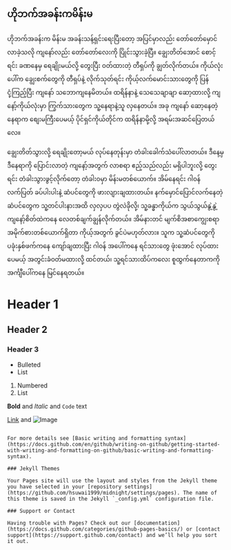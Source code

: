 ## ဟိုဘက်အခန်းကမိန်းမ
ဟိုဘက်အခန်းက မိန်းမ
အခန်းသန့်ရှင်း‌ရေးပြီးတော့ အပြင်မှာလည်း တော်တော်မှောင်လာခဲ့သလို
ကျနော်လည်း တော်တော်လေးကို ပြိုင်းသွားခဲ့ပြီ။ ချွေးတိတ်အောင် စောင့်ရင်း ခဏနေမှ ရေချိုးမယ်လို့ တွေးပြီး ၀တ်ထားတဲ့ တီရှပ်ကို ချွတ်လိုက်တယ်။ ကိုယ်လုံးပေါ်က ချွေးစက်တွေကို တီရှပ်နဲ့ လိုက်သုတ်ရင်း ကိုယ့်လက်မောင်းသားတွေကို ပြန်ငုံ့ကြည့်ပြီး ကျနော် သဘောကျနေမိတယ်။ ထရိန်နာနဲ့ သေသေချာချာ ဆော့ထားလို့ ကျနော့်ကိုယ်လုံးမှာ ကြွက်သားတွေက သူ့နေရာနဲ့သူ လှနေတယ်။ အခု ကျနော် ဆော့နေတဲ့ နေရာက စျေးမကြီးပေမယ့် ပိုင်ရှင်ကိုယ်တိုင်က ထရိန်နာမို့လို့ အရမ်းအဆင်ပြေတယ်လေ။


ချွေးတိတ်သွားလို့ ရေချိုးတော့မယ် လုပ်နေတုန်းမှာ တံခါးခေါက်သံပေါ်လာတယ်။ ဒီနေ့မှ ဒီနေရာကို ပြောင်းလာတဲ့ ကျနော့်အတွက် လာစရာ ဧည့်သည်လည်း မရှိပါဘူးလို့ တွေးရင်း တံခါးသွားဖွင့်လိုက်တော့ တံခါး၀မှာ မိန်းမတစ်ယောက်။ အိမ်နေရင်း ဂါ၀န်လက်ပြတ် ခပ်ပါးပါးနဲ့ ဆံပင်တွေကို ဖားလျားချထားတယ်။ နက်မှောင်ပြောင်လက်နေတဲ့ ဆံပင်တွေက သူ့တင်ပါးနားအထိ လှလှပပ တွဲလဲခိုလို့၊ သူ့ခန္ဓာကိုယ်က သွယ်သွယ်နွဲ့နွဲ့ ကျနော့်စိတ်ထဲကနေ ‌လေတစ်ချက်ချွန်လိုက်တယ်။ အိမ်နားတင် မျက်စိအစာကျွေးစရာ အမိုက်စားတစ်ယောက်ရှိတာ ကိုယ့်အတွက် ခွင်ပဲမဟုတ်လား။
သူက သူ့ဆံပင်တွေကို ပခုံးနှစ်ဖက်ကနေ ကျော်ချထားပြီး ဂါ၀န် အပေါ်ကနေ ရင်သားတွေ ဖုံးအောင် လုပ်ထားပေမယ့် အတွင်းခံ၀တ်မထားလို့ ထင်တယ်၊ သူ့ရင်သားထိပ်ကလေး စူထွက်နေတာကကို အင်္ကျီပေါ်ကနေ မြင်နေရတယ်။


# Header 1
## Header 2
### Header 3

- Bulleted
- List

1. Numbered
2. List

**Bold** and _Italic_ and `Code` text

[Link](url) and ![Image](src)
```

For more details see [Basic writing and formatting syntax](https://docs.github.com/en/github/writing-on-github/getting-started-with-writing-and-formatting-on-github/basic-writing-and-formatting-syntax).

### Jekyll Themes

Your Pages site will use the layout and styles from the Jekyll theme you have selected in your [repository settings](https://github.com/hsuwai1999/midnight/settings/pages). The name of this theme is saved in the Jekyll `_config.yml` configuration file.

### Support or Contact

Having trouble with Pages? Check out our [documentation](https://docs.github.com/categories/github-pages-basics/) or [contact support](https://support.github.com/contact) and we’ll help you sort it out.
